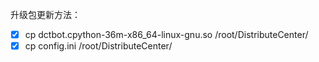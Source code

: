 升级包更新方法：
   - [x] cp dctbot.cpython-36m-x86_64-linux-gnu.so /root/DistributeCenter/
   - [x] cp config.ini /root/DistributeCenter/
